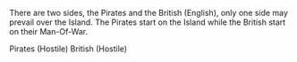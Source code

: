 There are two sides, the Pirates and the British (English), only one
side may prevail over the Island. The Pirates start on the Island while
the British start on their Man-Of-War.

Pirates (Hostile) British (Hostile)